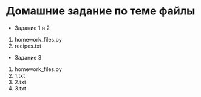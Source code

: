 # Домашние задание по теме файлы
* Задание 1 и 2
1. homework_files.py
2. recipes.txt
* Задание 3
1. homework_files.py
2. 1.txt
3. 2.txt
4. 3.txt
    
